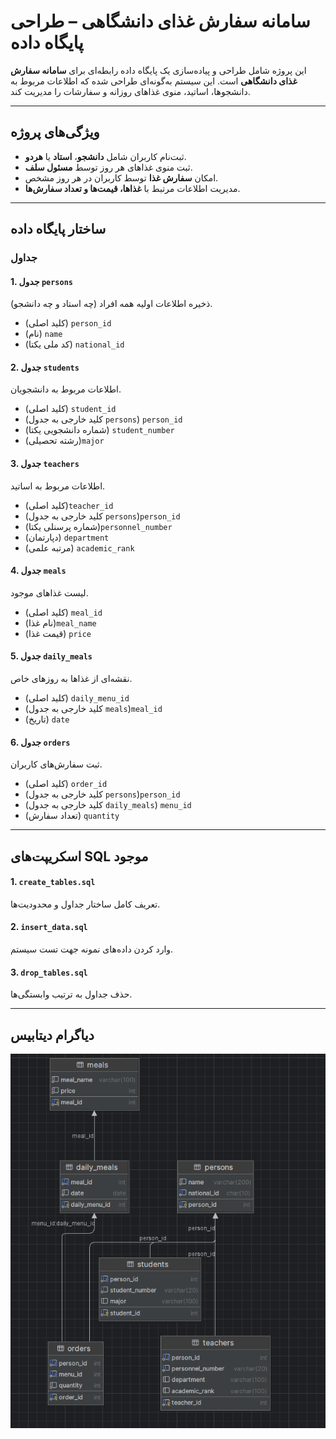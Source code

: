 # سامانه سفارش غذای دانشگاهی – طراحی پایگاه داده

این پروژه شامل طراحی و پیاده‌سازی یک پایگاه داده رابطه‌ای برای **سامانه سفارش غذای دانشگاهی** است. این سیستم به‌گونه‌ای طراحی شده که اطلاعات مربوط به دانشجوها، اساتید، منوی غذاهای روزانه و سفارشات را مدیریت کند.

---

## ویژگی‌های پروژه


- ثبت‌نام کاربران شامل **دانشجو**، **استاد** یا **هردو**.
- ثبت منوی غذاهای هر روز توسط **مسئول سلف**.
- امکان **سفارش غذا** توسط کاربران در هر روز مشخص.
- مدیریت اطلاعات مرتبط با **غذاها، قیمت‌ها و تعداد سفارش‌ها**.

---

## ساختار پایگاه داده

### جداول

#### 1. جدول `persons`
ذخیره اطلاعات اولیه همه افراد (چه استاد و چه دانشجو).

- (کلید اصلی) `person_id` 
- (نام) `name`
- (کد ملی یکتا) `national_id`

  

#### 2. جدول `students`
اطلاعات مربوط به دانشجویان.

- (کلید اصلی) `student_id` 
- (کلید خارجی به جدول `persons`) `person_id` 
- (شماره دانشجویی یکتا) `student_number` 
- (رشته تحصیلی)`major`

  
#### 3. جدول `teachers`
اطلاعات مربوط به اساتید.
- (کلید اصلی)`teacher_id` 
- (کلید خارجی به جدول `persons`)`person_id` 
- (شماره پرسنلی یکتا)`personnel_number` 
- (دپارتمان) `department` 
- (مرتبه علمی) `academic_rank`

  
#### 4. جدول `meals`
لیست غذاهای موجود.
- (کلید اصلی) `meal_id` 
- (نام غذا)`meal_name` 
- (قیمت غذا) `price`
  

#### 5. جدول `daily_meals`
نقشه‌ای از غذاها به روزهای خاص.
- (کلید اصلی) `daily_menu_id` 
- (کلید خارجی به جدول `meals`)`meal_id` 
- (تاریخ) `date`
  

#### 6. جدول `orders`
ثبت سفارش‌های کاربران.
- (کلید اصلی) `order_id` 
- (کلید خارجی به جدول `persons`)`person_id` 
- (کلید خارجی به جدول `daily_meals`) `menu_id` 
- (تعداد سفارش) `quantity` 


---

## اسکریپت‌های SQL موجود

#### 1. `create_tables.sql`
تعریف کامل ساختار جداول و محدودیت‌ها.

#### 2. `insert_data.sql`
وارد کردن داده‌های نمونه جهت تست سیستم.

#### 3. `drop_tables.sql`
حذف جداول به ترتیب وابستگی‌ها.


---
## دیاگرام دیتابیس


![دیاگرام سیستم](img/diagram.png)
